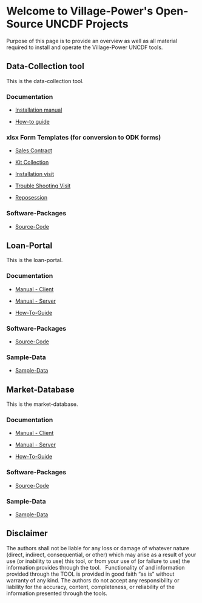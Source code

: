 # Welcome to Village-Power's Open-Source UNCDF Projects

Purpose of this page is to provide an overview as well as all material required to install and operate the Village-Power UNCDF tools.

## Data-Collection tool

This is the data-collection tool.

### Documentation

* [Installation manual](https://raw.githubusercontent.com/VillagePowerLtd/oss-public/master/documentation/datacollection_techdoc.pdf)

* [How-to guide](https://raw.githubusercontent.com/VillagePowerLtd/oss-public/master/documentation/datacollection_howto.pdf)

### xlsx Form Templates (for conversion to ODK forms)

* [Sales Contract](https://raw.githubusercontent.com/VillagePowerLtd/oss-public/master/documentation/Sales_Contract_Template.xlsx)

* [Kit Collection](https://raw.githubusercontent.com/VillagePowerLtd/oss-public/master/documentation/Kit_collection_Form_Template.xlsx)

* [Installation visit](https://raw.githubusercontent.com/VillagePowerLtd/oss-public/master/documentation/Installation_Form_Template.xlsx)

* [Trouble Shooting Visit](https://raw.githubusercontent.com/VillagePowerLtd/oss-public/master/documentation/Troubleshooting_Visit_Form_Template.xlsx)

* [Reposession](https://raw.githubusercontent.com/VillagePowerLtd/oss-public/master/documentation/Reposession_Form_Template.xlsx)

### Software-Packages

* [Source-Code](https://raw.githubusercontent.com/VillagePowerLtd/oss-public/master/software-packages/datacollection-1.0.zip)

## Loan-Portal

This is the loan-portal.

### Documentation

* [Manual - Client](https://raw.githubusercontent.com/VillagePowerLtd/oss-public/master/documentation/loanportal_client.pdf)

* [Manual - Server](https://raw.githubusercontent.com/VillagePowerLtd/oss-public/master/documentation/loanportal_server.pdf)

* [How-To-Guide](https://raw.githubusercontent.com/VillagePowerLtd/oss-public/master/documentation/Loan_portal_how_to_guide_v1.1.pdf)

### Software-Packages

* [Source-Code](https://raw.githubusercontent.com/VillagePowerLtd/oss-public/master/software-packages/loanportal-1.0.zip)

### Sample-Data

* [Sample-Data](https://raw.githubusercontent.com/VillagePowerLtd/oss-public/master/sample-data/170609_Loan%20Portal%20Sample%20Input%20Data.xlsx)

## Market-Database

This is the market-database.

### Documentation

* [Manual - Client](https://raw.githubusercontent.com/VillagePowerLtd/oss-public/master/documentation/marketdatabase_client.pdf)

* [Manual - Server](https://raw.githubusercontent.com/VillagePowerLtd/oss-public/master/documentation/marketdatabase_server.pdf)

* [How-To-Guide](https://raw.githubusercontent.com/VillagePowerLtd/oss-public/master/documentation/Market_Database_How_To_Guide_1.1.pdf)

### Software-Packages

* [Source-Code](https://raw.githubusercontent.com/VillagePowerLtd/oss-public/master/software-packages/marketdatabase-1.0.zip)

### Sample-Data

* [Sample-Data](https://raw.githubusercontent.com/VillagePowerLtd/oss-public/master/sample-data/170608_Sample_data_MarketDB.xlsx)

## Disclaimer

The authors shall not be liable for any loss or damage of whatever nature (direct, indirect, consequential, or other) which may arise as a result of your use (or inability to use) this tool, or from your use of (or failure to use) the information provides through the tool. 
 
Functionality of and information provided through the TOOL is provided in good faith “as is” without warranty of any kind. The authors do not accept any responsibility or liability for the accuracy, content, completeness, or reliability of the information presented through the tools.
